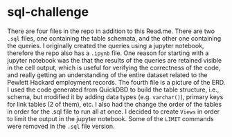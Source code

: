 # sql-challenge
There are four files in the repo in addition to this Read.me. There are two `.sql` files, one containing the table schemata, and the other one containing the queries. I originally created the queries using a jupyter notebook, therefore the repo also has a `.ipynb` file. One reason for starting with a jupyter notebook was the that the results of the queries are retained visible in the cell output, which is useful for verifying the correctness of the code, and really getting an understanding of the entire dataset related to the Pewlett Hackard employment records. The fourth file is a picture of the ERD. I used the code generated from QuickDBD to build the table structure, i.e., schema, but modified it by adding data types (e.g. `varchar()`), primary keys for link tables (2 of them), etc. I also had the change the order of the tables in order for the .sql file to run all at once. I decided to create `Views` in order to limit the output in the jupyter notebook. Some of the `LIMIT` commands were removed in the `.sql` file version.
